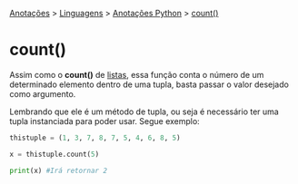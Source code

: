 <link rel="stylesheet" type="text/css" href="../../CSS/dark-theme.css">

[Anotações](../../) > [Linguagens](../Index.md) > [Anotações Python](./Index.md) > [count()](./CountTuple.md)

# count()

Assim como o **count()** de [listas](./List.md), essa função conta o número de um determinado elemento dentro de uma tupla, basta passar o valor desejado como argumento.

Lembrando que ele é um método de tupla, ou seja é necessário ter uma tupla instanciada para poder usar. Segue exemplo:

```python
thistuple = (1, 3, 7, 8, 7, 5, 4, 6, 8, 5)

x = thistuple.count(5)

print(x) #Irá retornar 2
```